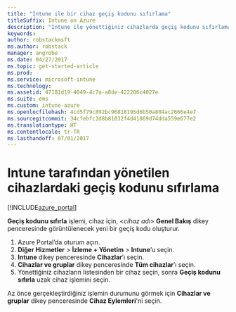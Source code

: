 ```yaml
---
title: "Intune ile bir cihaz geçiş kodunu sıfırlama"
titleSuffix: Intune on Azure
description: "Intune ile yönettiğiniz cihazlarda geçiş kodunu sıfırlama hakkında bilgi edinin.\""
keywords: 
author: robstackmsft
ms.author: robstack
manager: angrobe
ms.date: 04/27/2017
ms.topic: get-started-article
ms.prod: 
ms.service: microsoft-intune
ms.technology: 
ms.assetid: 47181d19-4049-4c7a-a8de-422206c4027e
ms.suite: ems
ms.custom: intune-azure
ms.openlocfilehash: 4cd5f79c892bc96818195d6b50a804ac2666e4e7
ms.sourcegitcommit: 34cfebfc1d8b81032f4d41869d74dda559e677e2
ms.translationtype: HT
ms.contentlocale: tr-TR
ms.lasthandoff: 07/01/2017
---
```

# <a name="reset-the-passcode-on-intune-managed-devices"></a>Intune tarafından yönetilen cihazlardaki geçiş kodunu sıfırlama


[!INCLUDE[azure_portal](./includes/azure_portal.md)]

**Geçiş kodunu sıfırla** işlemi, cihaz için, <*cihaz adı*> **Genel Bakış** dikey penceresinde görüntülenecek yeni bir geçiş kodu oluşturur.

1. Azure Portal’da oturum açın.
2. **Diğer Hizmetler** > **İzleme + Yönetim** > **Intune**’u seçin.
3. **Intune** dikey penceresinde **Cihazlar**’ı seçin.
4. **Cihazlar ve gruplar** dikey penceresinde **Tüm cihazlar**’ı seçin.
5. Yönettiğiniz cihazların listesinden bir cihaz seçin, sonra **Geçiş kodunu sıfırla** uzak cihaz işlemini seçin.

Az önce gerçekleştirdiğiniz işlemin durumunu görmek için **Cihazlar ve gruplar** dikey penceresinde **Cihaz Eylemleri**'ni seçin.
